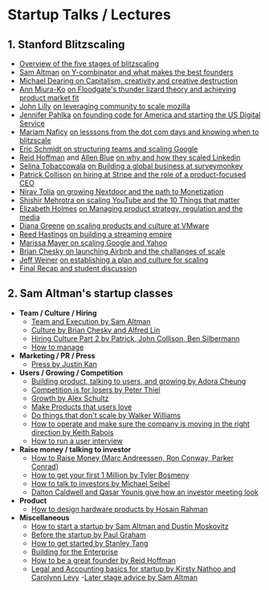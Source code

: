 # Startup Talks / Lectures 

## 1. Stanford Blitzscaling
  - [Overview of the five stages of blitzscaling](https://www.youtube.com/watch?v=s3RrVmv5WwA&index=1&list=PLnsTB8Q5VgnVzh1S-VMCXiuwJglk5AV--)
  - [Sam Altman](https://en.wikipedia.org/wiki/Sam_Altman) [on Y-combinator and what makes the best founders](https://www.youtube.com/watch?v=CxKXJWf-WMg&list=PLnsTB8Q5VgnVzh1S-VMCXiuwJglk5AV--&index=2)
  - [Michael Dearing on Capitalism, creativity and creative destruction](https://www.youtube.com/watch?v=3vCdfa_aeI8&index=3&list=PLnsTB8Q5VgnVzh1S-VMCXiuwJglk5AV--)
  - [Ann Miura-Ko](http://floodgate.com/ann-miura-ko/) [on Floodgate's thunder lizard theory and achieving product market fit](https://www.youtube.com/watch?v=lgI89BLbeu8&index=4&list=PLnsTB8Q5VgnVzh1S-VMCXiuwJglk5AV--)
  - [John Lilly](https://en.wikipedia.org/wiki/John_Lilly_(computer_scientist)) [on leveraging community to scale mozilla](https://www.youtube.com/watch?v=Fm7mN9ERp4o&index=5&list=PLnsTB8Q5VgnVzh1S-VMCXiuwJglk5AV--)
  - [Jennifer Pahlka](https://en.wikipedia.org/wiki/Jennifer_Pahlka) [on founding code for America and starting the US Digital Service](https://www.youtube.com/watch?v=Zx12-qFXFGk&index=6&list=PLnsTB8Q5VgnVzh1S-VMCXiuwJglk5AV--)
  - [Mariam Naficy](https://en.wikipedia.org/wiki/Mariam_Naficy) [on lesssons from the dot com days and knowing when to blitzscale](https://www.youtube.com/watch?v=1BjZfqxtE6w&index=7&list=PLnsTB8Q5VgnVzh1S-VMCXiuwJglk5AV--)
  - [Eric Schmidt](https://en.wikipedia.org/wiki/Eric_Schmidt)[ on structuring teams and scaling Google](https://www.youtube.com/watch?v=hcRxFRgNpns&index=8&list=PLnsTB8Q5VgnVzh1S-VMCXiuwJglk5AV--)
  - [Reid Hoffman](https://en.wikipedia.org/wiki/Reid_Hoffman) and [Allen Blue]() [on why and how they scaled Linkedin](https://www.youtube.com/watch?v=UqHxbVsIkOM&index=9&list=PLnsTB8Q5VgnVzh1S-VMCXiuwJglk5AV--)
  - [Selina Tobaccowala](https://en.wikipedia.org/wiki/Selina_Tobaccowala) [on Building a global business at surveymonkey](https://www.youtube.com/watch?v=igdN3FG5XP4&list=PLnsTB8Q5VgnVzh1S-VMCXiuwJglk5AV--&index=10)
  - [Patrick Collison](https://en.wikipedia.org/wiki/Patrick_Collison) [on hiring at Stripe and the role of a product-focused CEO](https://www.youtube.com/watch?v=qrDZhAxpKrQ&index=11&list=PLnsTB8Q5VgnVzh1S-VMCXiuwJglk5AV--)
  - [Nirav Tolia](https://www.crunchbase.com/person/nirav-tolia#/entity) [on growing Nextdoor and the path to Monetization](https://www.youtube.com/watch?v=8166JC1wUbA&index=12&list=PLnsTB8Q5VgnVzh1S-VMCXiuwJglk5AV--)
  - [Shishir Mehrotra](https://www.crunchbase.com/person/shishir-mehrotra#/entity)[ on scaling YouTube and the 10 Things that matter](https://www.youtube.com/watch?v=MopkTrQMx1A&index=13&list=PLnsTB8Q5VgnVzh1S-VMCXiuwJglk5AV--)
  - [Elizabeth Holmes](https://en.wikipedia.org/wiki/Elizabeth_Holmes) [on Managing product strategy, regulation and the media](https://www.youtube.com/watch?v=juhATwufdbc&index=14&list=PLnsTB8Q5VgnVzh1S-VMCXiuwJglk5AV--)
  - [Diana Greene](https://en.wikipedia.org/wiki/Diane_Greene) [on scaling products and culture at VMware](https://www.youtube.com/watch?v=vuqvVlfW798&index=15&list=PLnsTB8Q5VgnVzh1S-VMCXiuwJglk5AV--)
  - [Reed Hastings](https://en.wikipedia.org/wiki/Reed_Hastings) [on building a streaming empire](https://www.youtube.com/watch?v=jYhP08uuffs&index=16&list=PLnsTB8Q5VgnVzh1S-VMCXiuwJglk5AV--)
  - [Marissa Mayer](https://en.wikipedia.org/wiki/Marissa_Mayer)[ on scaling Google and Yahoo](https://www.youtube.com/watch?v=NS9mzbgI_qk&list=PLnsTB8Q5VgnVzh1S-VMCXiuwJglk5AV--&index=17)
  - [Brian Chesky](https://en.wikipedia.org/wiki/Brian_Chesky)[ on launching Airbnb and the challanges of scale](https://www.youtube.com/watch?v=W608u6sBFpo&list=PLnsTB8Q5VgnVzh1S-VMCXiuwJglk5AV--&index=18)
  - [Jeff Weiner](https://en.wikipedia.org/wiki/Jeff_Weiner) [on establishing a plan and culture for scaling](https://www.youtube.com/watch?v=cYN3ghAam14&index=19&list=PLnsTB8Q5VgnVzh1S-VMCXiuwJglk5AV--)
  - [Final Recap and student discussion](https://www.youtube.com/watch?v=IyY3t4loUig&index=20&list=PLnsTB8Q5VgnVzh1S-VMCXiuwJglk5AV--)
  
  
## 2. Sam Altman's startup classes 
  - **Team / Culture / Hiring**
    - [Team and Execution by Sam Altman](https://www.youtube.com/watch?v=CVfnkM44Urs&index=2&list=PL5q_lef6zVkaTY_cT1k7qFNF2TidHCe-1)
    - [Culture by Brian Chesky and Alfred Lin](https://www.youtube.com/watch?v=RfWgVWGEuGE&list=PL5q_lef6zVkaTY_cT1k7qFNF2TidHCe-1&index=10)
    - [Hiring Culture Part 2 by Patrick, John Collison, Ben Silbermann](https://www.youtube.com/watch?v=H8Dl8rZ6qwE&list=PL5q_lef6zVkaTY_cT1k7qFNF2TidHCe-1&index=11)
    - [How to manage](https://www.youtube.com/watch?v=uVhTvQXfibU&list=PL5q_lef6zVkaTY_cT1k7qFNF2TidHCe-1&index=15)
  - **Marketing / PR / Press**
    - [Press by Justin Kan](https://youtu.be/oQOC-qy-GDY?t=33m28s)
  - **Users / Growing / Competition**
    - [Building product, talking to users, and growing by Adora Cheung](https://www.youtube.com/watch?v=yP176MBG9Tk&index=4&list=PL5q_lef6zVkaTY_cT1k7qFNF2TidHCe-1)
    - [Competition is for losers by Peter Thiel](https://www.youtube.com/watch?v=5_0dVHMpJlo&index=5&list=PL5q_lef6zVkaTY_cT1k7qFNF2TidHCe-1)
    - [Growth by Alex Schultz](https://www.youtube.com/watch?v=n_yHZ_vKjno&list=PL5q_lef6zVkaTY_cT1k7qFNF2TidHCe-1&index=6)
    - [Make Products that users love](https://www.youtube.com/watch?v=sz_LgBAGYyo&list=PL5q_lef6zVkaTY_cT1k7qFNF2TidHCe-1&index=7)
    - [Do things that don't scale by Walker Williams](https://youtu.be/oQOC-qy-GDY?t=16m15s)
    - [How to operate and make sure the company is moving in the right direction by Keith Rabois](https://www.youtube.com/watch?v=6fQHLK1aIBs&index=14&list=PL5q_lef6zVkaTY_cT1k7qFNF2TidHCe-1)
    - [How to run a user interview](https://www.youtube.com/watch?v=qAws7eXItMk&index=16&list=PL5q_lef6zVkaTY_cT1k7qFNF2TidHCe-1)
  - **Raise money / talking to investor** 
    - [How to Raise Money (Marc Andreessen, Ron Conway, Parker Conrad)](https://www.youtube.com/watch?v=uFX95HahaUs&list=PL5q_lef6zVkaTY_cT1k7qFNF2TidHCe-1&index=9)
    - [How to get your first 1 Million by Tyler Bosmeny](https://www.youtube.com/watch?v=SHAh6WKBgiE&index=19&list=PL5q_lef6zVkaTY_cT1k7qFNF2TidHCe-1)
    - [How to talk to investors by Michael Seibel](https://youtu.be/SHAh6WKBgiE?t=19m18s)
    - [Dalton Caldwell and Qasar Younis give how an investor meeting look](https://youtu.be/SHAh6WKBgiE?t=34m12s)
  - **Product**
    - [How to design hardware products by Hosain Rahman](https://www.youtube.com/watch?v=F4K_qVlYQkg&index=17&list=PL5q_lef6zVkaTY_cT1k7qFNF2TidHCe-1)
  - **Miscellaneous**
    - [How to start a startup by Sam Altman and Dustin Moskovitz](https://www.youtube.com/watch?v=F4K_qVlYQkg&index=17&list=PL5q_lef6zVkaTY_cT1k7qFNF2TidHCe-1)
    -  [Before the startup by Paul Graham](https://www.youtube.com/watch?v=ii1jcLg-eIQ&index=3&list=PL5q_lef6zVkaTY_cT1k7qFNF2TidHCe-1)
    -  [How to get started by Stanley Tang](https://youtu.be/oQOC-qy-GDY)
    -  [Building for the Enterprise](https://www.youtube.com/watch?v=tFVDjrvQJdw&index=12&list=PL5q_lef6zVkaTY_cT1k7qFNF2TidHCe-1)
    - [How to be a great founder by Reid Hoffman](https://www.youtube.com/watch?v=dQ7ZvO5DpIw&list=PL5q_lef6zVkaTY_cT1k7qFNF2TidHCe-1&index=13)
    - [Legal and Accounting basics for startup by Kirsty Nathoo and Carolynn Levy](https://www.youtube.com/watch?v=EHzvmyMJEK4&index=18&list=PL5q_lef6zVkaTY_cT1k7qFNF2TidHCe-1)
    -[Later stage advice by Sam Altman](https://www.youtube.com/watch?v=59ZQ-rf6iIc&list=PL5q_lef6zVkaTY_cT1k7qFNF2TidHCe-1&index=20)
